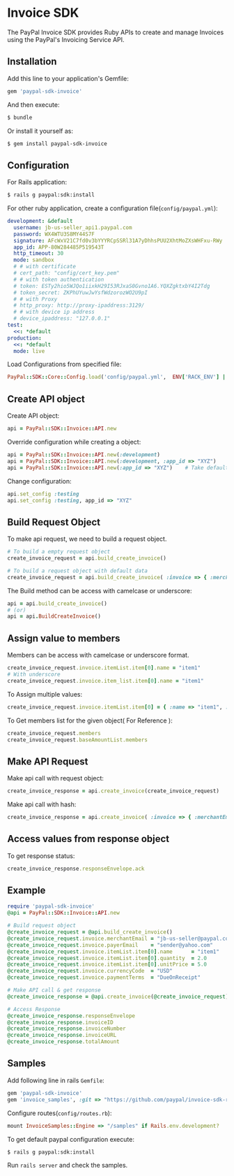 # Invoice SDK

The PayPal Invoice SDK provides Ruby APIs to create and manage Invoices using the PayPal's Invoicing Service API.

## Installation

Add this line to your application's Gemfile:

```ruby
gem 'paypal-sdk-invoice'
```

And then execute:

```bash
$ bundle
```

Or install it yourself as:

```bash
$ gem install paypal-sdk-invoice
```

## Configuration

For Rails application:

```bash
$ rails g paypal:sdk:install
```

For other ruby application, create a configuration file(`config/paypal.yml`):

```yaml
development: &default
  username: jb-us-seller_api1.paypal.com
  password: WX4WTU3S8MY44S7F
  signature: AFcWxV21C7fd0v3bYYYRCpSSRl31A7yDhhsPUU2XhtMoZXsWHFxu-RWy
  app_id: APP-80W284485P519543T
  http_timeout: 30
  mode: sandbox
  # # with certificate
  # cert_path: "config/cert_key.pem"
  # # with token authentication
  # token: ESTy2hio5WJQo1iixkH29I53RJxaS0Gvno1A6.YQXZgktxbY4I2Tdg
  # token_secret: ZKPhUYuwJwYsfWdzorozWO2U9pI
  # # with Proxy
  # http_proxy: http://proxy-ipaddress:3129/
  # # with device ip address
  # device_ipaddress: "127.0.0.1"
test:
  <<: *default
production:
  <<: *default
  mode: live
```
  
Load Configurations from specified file:

```ruby
PayPal::SDK::Core::Config.load('config/paypal.yml',  ENV['RACK_ENV'] || 'development')
```

## Create API object

Create API object:

```ruby
api = PayPal::SDK::Invoice::API.new
```

Override configuration while creating a object:

```ruby
api = PayPal::SDK::Invoice::API.new(:development)
api = PayPal::SDK::Invoice::API.new(:development, :app_id => "XYZ")
api = PayPal::SDK::Invoice::API.new(:app_id => "XYZ")    # Take default environment.
```

Change configuration:

```ruby
api.set_config :testing
api.set_config :testing, app_id => "XYZ"
```


## Build Request Object

To make api request, we need to build a request object.

```ruby
# To build a empty request object
create_invoice_request = api.build_create_invoice()

# To build a request object with default data
create_invoice_request = api.build_create_invoice( :invoice => { :merchantEmail => "jb-us-seller@paypal.com" })
```


The Build method can be access with camelcase or underscore:

```ruby
api = api.build_create_invoice()
# (or)
api = api.BuildCreateInvoice()
```

## Assign value to members

Members can be access with camelcase or underscore format.

```ruby
create_invoice_request.invoice.itemList.item[0].name = "item1"
# With underscore
create_invoice_request.invoice.item_list.item[0].name = "item1"
```

To Assign multiple values:

```ruby
create_invoice_request.invoice.itemList.item[0] = { :name => "item1", :quantity => 2.0, :unitPrice => 5.0 }
```

To Get members list for the given object( For Reference ):

```ruby
create_invoice_request.members
create_invoice_request.baseAmountList.members
```

## Make API Request

Make api call with request object:

```ruby
create_invoice_response = api.create_invoice(create_invoice_request)
```

Make api call with hash:

```ruby
create_invoice_response = api.create_invoice( :invoice => { :merchantEmail => "jb-us-seller@paypal.com", :payerEmail => "sender@yahoo.com" } )
```

## Access values from response object

To get response status:

```ruby
create_invoice_response.responseEnvelope.ack
```


## Example

```ruby
require 'paypal-sdk-invoice'
@api = PayPal::SDK::Invoice::API.new

# Build request object
@create_invoice_request = @api.build_create_invoice()
@create_invoice_request.invoice.merchantEmail = "jb-us-seller@paypal.com"
@create_invoice_request.invoice.payerEmail    = "sender@yahoo.com"
@create_invoice_request.invoice.itemList.item[0].name      = "item1"
@create_invoice_request.invoice.itemList.item[0].quantity  = 2.0
@create_invoice_request.invoice.itemList.item[0].unitPrice = 5.0
@create_invoice_request.invoice.currencyCode  = "USD"
@create_invoice_request.invoice.paymentTerms  = "DueOnReceipt"

# Make API call & get response
@create_invoice_response = @api.create_invoice(@create_invoice_request)

# Access Response
@create_invoice_response.responseEnvelope
@create_invoice_response.invoiceID
@create_invoice_response.invoiceNumber
@create_invoice_response.invoiceURL
@create_invoice_response.totalAmount
```

## Samples

Add following line in rails `Gemfile`:

```ruby
gem 'paypal-sdk-invoice'
gem 'invoice_samples', :git => "https://github.com/paypal/invoice-sdk-ruby.git", :group => :development
```

Configure routes(`config/routes.rb`):

```ruby
mount InvoiceSamples::Engine => "/samples" if Rails.env.development?
```

To get default paypal configuration execute:

```bash
$ rails g paypal:sdk:install
```

Run `rails server` and check the samples.

